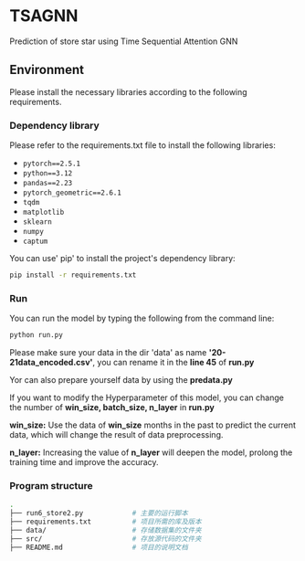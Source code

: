 # TSAGNN
Prediction of store star using Time Sequential Attention GNN

## Environment

Please install the necessary libraries according to the following requirements.

### Dependency library

Please refer to the requirements.txt file to install the following libraries:

- `pytorch==2.5.1`
- `python==3.12`
- `pandas==2.23`
- `pytorch_geometric==2.6.1`
- `tqdm`
- `matplotlib`
- `sklearn`
- `numpy`
- `captum`

You can use' pip' to install the project's dependency library:

```bash
pip install -r requirements.txt
```
### Run

You can run the model by typing the following from the command line:

```bash
python run.py
```
Please make sure your data in the dir 'data' as name **'20-21data_encoded.csv'**, you can rename it in the **line 45** of **run.py**  

Yor can also prepare yourself data by using the **predata.py**  

If you want to modify the Hyperparameter of this model, you can change the number of **win_size, batch_size, n_layer** in **run.py**  

**win_size:** Use the data of **win_size** months in the past to predict the current data, which will change the result of data preprocessing.  

**n_layer:** Increasing the value of **n_layer** will deepen the model, prolong the training time and improve the accuracy.  

### Program structure
```bash
.
├── run6_store2.py            # 主要的运行脚本
├── requirements.txt          # 项目所需的库及版本
├── data/                     # 存储数据集的文件夹
├── src/                      # 存放源代码的文件夹
├── README.md                 # 项目的说明文档
```
